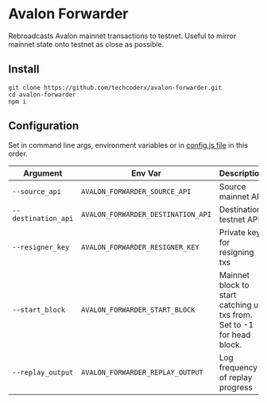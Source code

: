 # Avalon Forwarder

Rebroadcasts Avalon mainnet transactions to testnet. Useful to mirror mainnet state onto testnet as close as possible.

## Install

```
git clone https://github.com/techcoderx/avalon-forwarder.git
cd avalon-forwarder
npm i
```

## Configuration

Set in command line args, environment variables or in [config.js file](https://github.com/techcoderx/avalon-forwarder/blob/main/src/config.js) in this order.

|Argument|Env Var|Description|Default|
|-|-|-|-|
|`--source_api`|`AVALON_FORWARDER_SOURCE_API`|Source mainnet API|http://localhost:3001|
|`--destination_api`|`AVALON_FORWARDER_DESTINATION_API`|Destination testnet API|http://localhost:3020|
|`--resigner_key`|`AVALON_FORWARDER_RESIGNER_KEY`|Private key for resigning txs||
|`--start_block`|`AVALON_FORWARDER_START_BLOCK`|Mainnet block to start catching up txs from. Set to -1 for head block.|-1|
|`--replay_output`|`AVALON_FORWARDER_REPLAY_OUTPUT`|Log frequency of replay progress|25|